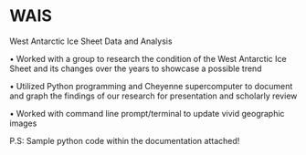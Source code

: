 # WAIS
West Antarctic Ice Sheet Data and Analysis

• Worked with a group to research the condition of the West Antarctic Ice Sheet and its changes over the years to showcase a possible trend 

• Utilized Python programming and Cheyenne supercomputer to document and graph the findings of our research for presentation and scholarly review 

• Worked with command line prompt/terminal to update vivid geographic images

P.S: Sample python code within the documentation attached!
